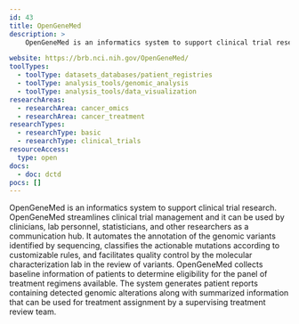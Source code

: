 ```yaml
---
id: 43
title: OpenGeneMed
description: >
    OpenGeneMed is an informatics system to support clinical trial research and streamline clinical trial management. It can also be used by clinicians, lab personnel, statisticians, and other researchers as a communication hub.

website: https://brb.nci.nih.gov/OpenGeneMed/
toolTypes:
  - toolType: datasets_databases/patient_registries
  - toolType: analysis_tools/genomic_analysis
  - toolType: analysis_tools/data_visualization
researchAreas:
  - researchArea: cancer_omics
  - researchArea: cancer_treatment
researchTypes:
  - researchType: basic
  - researchType: clinical_trials
resourceAccess:
  type: open
docs:
  - doc: dctd
pocs: []
---
```

OpenGeneMed is an informatics system to support clinical trial research. OpenGeneMed streamlines clinical trial management and it can be used by clinicians, lab personnel, statisticians, and other researchers as a communication hub. It automates the annotation of the genomic variants identified by sequencing, classifies the actionable mutations according to customizable rules, and facilitates quality control by the molecular characterization lab in the review of variants. OpenGeneMed collects baseline information of patients to determine eligibility for the panel of treatment regimens available. The system generates patient reports containing detected genomic alterations along with summarized information that can be used for treatment assignment by a supervising treatment review team.